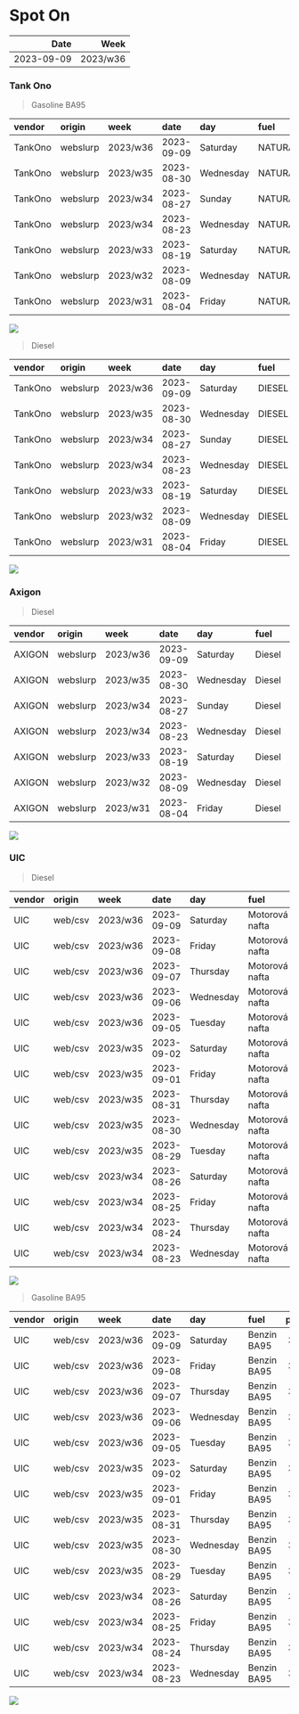 Spot On
================

|       Date |     Week |
|-----------:|---------:|
| 2023-09-09 | 2023/w36 |

### Tank Ono

> Gasoline BA95

| vendor  | origin   | week     | date       | day       | fuel      | price | PriceVAT |
|:--------|:---------|:---------|:-----------|:----------|:----------|------:|---------:|
| TankOno | webslurp | 2023/w36 | 2023-09-09 | Saturday  | NATURAL95 | 31.82 |     38.5 |
| TankOno | webslurp | 2023/w35 | 2023-08-30 | Wednesday | NATURAL95 | 31.82 |     38.5 |
| TankOno | webslurp | 2023/w34 | 2023-08-27 | Sunday    | NATURAL95 | 31.82 |     38.5 |
| TankOno | webslurp | 2023/w34 | 2023-08-23 | Wednesday | NATURAL95 | 31.32 |     37.9 |
| TankOno | webslurp | 2023/w33 | 2023-08-19 | Saturday  | NATURAL95 | 31.32 |     37.9 |
| TankOno | webslurp | 2023/w32 | 2023-08-09 | Wednesday | NATURAL95 | 30.99 |     37.5 |
| TankOno | webslurp | 2023/w31 | 2023-08-04 | Friday    | NATURAL95 | 30.50 |     36.9 |

<img src="SpotOn_files/figure-gfm/tono-ba95-1.png" style="display: block; margin: auto auto auto 0;" />

> Diesel

| vendor  | origin   | week     | date       | day       | fuel   | price | PriceVAT |
|:--------|:---------|:---------|:-----------|:----------|:-------|------:|---------:|
| TankOno | webslurp | 2023/w36 | 2023-09-09 | Saturday  | DIESEL | 30.50 |     36.9 |
| TankOno | webslurp | 2023/w35 | 2023-08-30 | Wednesday | DIESEL | 30.17 |     36.5 |
| TankOno | webslurp | 2023/w34 | 2023-08-27 | Sunday    | DIESEL | 30.17 |     36.5 |
| TankOno | webslurp | 2023/w34 | 2023-08-23 | Wednesday | DIESEL | 30.17 |     36.5 |
| TankOno | webslurp | 2023/w33 | 2023-08-19 | Saturday  | DIESEL | 30.17 |     36.5 |
| TankOno | webslurp | 2023/w32 | 2023-08-09 | Wednesday | DIESEL | 29.34 |     35.5 |
| TankOno | webslurp | 2023/w31 | 2023-08-04 | Friday    | DIESEL | 28.02 |     33.9 |

<img src="SpotOn_files/figure-gfm/tono-diesel-1.png" style="display: block; margin: auto auto auto 0;" />

### Axigon

> Diesel

| vendor | origin   | week     | date       | day       | fuel   | price | PriceVAT |
|:-------|:---------|:---------|:-----------|:----------|:-------|------:|---------:|
| AXIGON | webslurp | 2023/w36 | 2023-09-09 | Saturday  | Diesel |  31.8 |     38.5 |
| AXIGON | webslurp | 2023/w35 | 2023-08-30 | Wednesday | Diesel |  31.5 |     38.2 |
| AXIGON | webslurp | 2023/w34 | 2023-08-27 | Sunday    | Diesel |  31.1 |     37.7 |
| AXIGON | webslurp | 2023/w34 | 2023-08-23 | Wednesday | Diesel |  30.9 |     37.4 |
| AXIGON | webslurp | 2023/w33 | 2023-08-19 | Saturday  | Diesel |  31.0 |     37.5 |
| AXIGON | webslurp | 2023/w32 | 2023-08-09 | Wednesday | Diesel |  30.9 |     37.4 |
| AXIGON | webslurp | 2023/w31 | 2023-08-04 | Friday    | Diesel |  30.5 |     37.0 |

<img src="SpotOn_files/figure-gfm/axigon-diesel-1.png" style="display: block; margin: auto auto auto 0;" />

### UIC

> Diesel

| vendor | origin  | week     | date       | day       | fuel           | price | priceVAT |
|:-------|:--------|:---------|:-----------|:----------|:---------------|------:|---------:|
| UIC    | web/csv | 2023/w36 | 2023-09-09 | Saturday  | Motorová nafta |  31.2 |     37.8 |
| UIC    | web/csv | 2023/w36 | 2023-09-08 | Friday    | Motorová nafta |  30.8 |     37.3 |
| UIC    | web/csv | 2023/w36 | 2023-09-07 | Thursday  | Motorová nafta |  30.5 |     36.9 |
| UIC    | web/csv | 2023/w36 | 2023-09-06 | Wednesday | Motorová nafta |  30.5 |     36.9 |
| UIC    | web/csv | 2023/w36 | 2023-09-05 | Tuesday   | Motorová nafta |  30.2 |     36.5 |
| UIC    | web/csv | 2023/w35 | 2023-09-02 | Saturday  | Motorová nafta |  30.1 |     36.4 |
| UIC    | web/csv | 2023/w35 | 2023-09-01 | Friday    | Motorová nafta |  29.9 |     36.2 |
| UIC    | web/csv | 2023/w35 | 2023-08-31 | Thursday  | Motorová nafta |  30.4 |     36.8 |
| UIC    | web/csv | 2023/w35 | 2023-08-30 | Wednesday | Motorová nafta |  30.5 |     36.9 |
| UIC    | web/csv | 2023/w35 | 2023-08-29 | Tuesday   | Motorová nafta |  30.4 |     36.8 |
| UIC    | web/csv | 2023/w34 | 2023-08-26 | Saturday  | Motorová nafta |  30.2 |     36.5 |
| UIC    | web/csv | 2023/w34 | 2023-08-25 | Friday    | Motorová nafta |  30.1 |     36.4 |
| UIC    | web/csv | 2023/w34 | 2023-08-24 | Thursday  | Motorová nafta |  29.9 |     36.2 |
| UIC    | web/csv | 2023/w34 | 2023-08-23 | Wednesday | Motorová nafta |  29.8 |     36.1 |

<img src="SpotOn_files/figure-gfm/uic-diesel-1.png" style="display: block; margin: auto auto auto 0;" />

> Gasoline BA95

| vendor | origin  | week     | date       | day       | fuel        | price | priceVAT |
|:-------|:--------|:---------|:-----------|:----------|:------------|------:|---------:|
| UIC    | web/csv | 2023/w36 | 2023-09-09 | Saturday  | Benzin BA95 |  31.9 |     38.6 |
| UIC    | web/csv | 2023/w36 | 2023-09-08 | Friday    | Benzin BA95 |  31.6 |     38.2 |
| UIC    | web/csv | 2023/w36 | 2023-09-07 | Thursday  | Benzin BA95 |  31.5 |     38.1 |
| UIC    | web/csv | 2023/w36 | 2023-09-06 | Wednesday | Benzin BA95 |  31.5 |     38.1 |
| UIC    | web/csv | 2023/w36 | 2023-09-05 | Tuesday   | Benzin BA95 |  31.6 |     38.2 |
| UIC    | web/csv | 2023/w35 | 2023-09-02 | Saturday  | Benzin BA95 |  31.8 |     38.5 |
| UIC    | web/csv | 2023/w35 | 2023-09-01 | Friday    | Benzin BA95 |  31.7 |     38.4 |
| UIC    | web/csv | 2023/w35 | 2023-08-31 | Thursday  | Benzin BA95 |  31.8 |     38.5 |
| UIC    | web/csv | 2023/w35 | 2023-08-30 | Wednesday | Benzin BA95 |  32.0 |     38.7 |
| UIC    | web/csv | 2023/w35 | 2023-08-29 | Tuesday   | Benzin BA95 |  32.0 |     38.7 |
| UIC    | web/csv | 2023/w34 | 2023-08-26 | Saturday  | Benzin BA95 |  31.9 |     38.6 |
| UIC    | web/csv | 2023/w34 | 2023-08-25 | Friday    | Benzin BA95 |  31.9 |     38.6 |
| UIC    | web/csv | 2023/w34 | 2023-08-24 | Thursday  | Benzin BA95 |  31.7 |     38.4 |
| UIC    | web/csv | 2023/w34 | 2023-08-23 | Wednesday | Benzin BA95 |  31.7 |     38.4 |

<img src="SpotOn_files/figure-gfm/uic-ba95-1.png" style="display: block; margin: auto auto auto 0;" />
